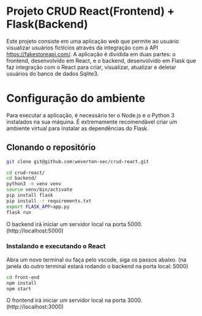 
# Projeto CRUD React(Frontend) + Flask(Backend)

Este projeto consiste em uma aplicação web que permite ao usuário visualizar usuários fictícios através da integração com a API https://fakestoreapi.com/. A aplicação é dividida em duas partes: o frontend, desenvolvido em React, e o backend, desenvolvido em Flask que faz integração com o React para criar, visualizar, atualizar e deletar usuários do banco de dados Sqlite3.

# Configuração do ambiente
Para executar a aplicação, é necessário ter o Node.js e o Python 3 instalados na sua máquina. É extremamente recomendável criar um ambiente virtual para instalar as dependências do Flask.

## Clonando o repositório

```bash
git clone git@github.com:weverton-sec/crud-react.git
```

```bash
cd crud-react/
cd backend/
python3 -m venv venv
source venv/bin/activate
pip install flask
pip install -r requirements.txt
export FLASK_APP=app.py
flask run

```
O backend irá iniciar um servidor local na porta 5000. (http://localhost:5000)

### Instalando e executando o React
Abra um novo terminal ou faça pelo vscode, siga os passos abaixo. (na janela do outro terminal estará rodando o backend na porta local: 5000)
```bash
cd front-end
npm install
npm start
```

O frontend irá iniciar um servidor local na porta 3000. (http://localhost:3000)
